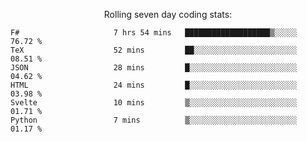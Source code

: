 <!--<p align="center">
  <img width="auto" src ="https://github-readme-stats.vercel.app/api/top-langs/?username=syrkis&layout=compact&hide_border=true&theme=darcula&bg_color=00000000&langs_count=6&hide=jupyter%20notebook,JavaScript,HTML" width = 400>
      <img src ="https://github-readme-streak-stats.herokuapp.com?user=syrkis&theme=darcula&hide_border=true&background=FFFFFF00" width = 400>

</p>-->
<p align="center">Rolling seven day coding stats:</p>
<!--START_SECTION:waka-->

```text
F#                     7 hrs 54 mins   ███████████████████▒░░░░░   76.72 %
TeX                    52 mins         ██░░░░░░░░░░░░░░░░░░░░░░░   08.51 %
JSON                   28 mins         █░░░░░░░░░░░░░░░░░░░░░░░░   04.62 %
HTML                   24 mins         █░░░░░░░░░░░░░░░░░░░░░░░░   03.98 %
Svelte                 10 mins         ▒░░░░░░░░░░░░░░░░░░░░░░░░   01.71 %
Python                 7 mins          ▒░░░░░░░░░░░░░░░░░░░░░░░░   01.17 %
```

<!--END_SECTION:waka-->
